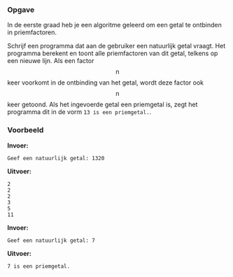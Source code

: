 ### Opgave

In de eerste graad heb je een algoritme geleerd om een getal te ontbinden in priemfactoren.

Schrijf een programma dat aan de gebruiker een natuurlijk getal vraagt. Het programma berekent en toont alle priemfactoren van dit getal, telkens op een nieuwe lijn. Als een factor $$\mathsf{n}$$ keer voorkomt in de ontbinding van het getal, wordt deze factor ook $$\mathsf{n}$$ keer getoond. Als het ingevoerde getal een priemgetal is, zegt het programma dit in de vorm `13 is een priemgetal.`.


### Voorbeeld

**Invoer:**

    Geef een natuurlijk getal: 1320


**Uitvoer:**

    2
    2
    2
    3
    5
    11

**Invoer:**

    Geef een natuurlijk getal: 7


**Uitvoer:**

    7 is een priemgetal.
